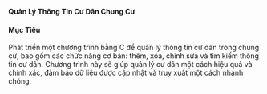 **Quản Lý Thông Tin Cư Dân Chung Cư**
#### Mục Tiêu
Phát triển một chương trình bằng C để quản lý thông tin cư dân trong chung cư, bao gồm các chức năng cơ bản: thêm, xóa, chỉnh sửa và tìm kiếm thông tin cư dân. Chương trình này sẽ giúp quản lý cư dân một cách hiệu quả và chính xác, đảm bảo dữ liệu được cập nhật và truy xuất một cách nhanh chóng.
